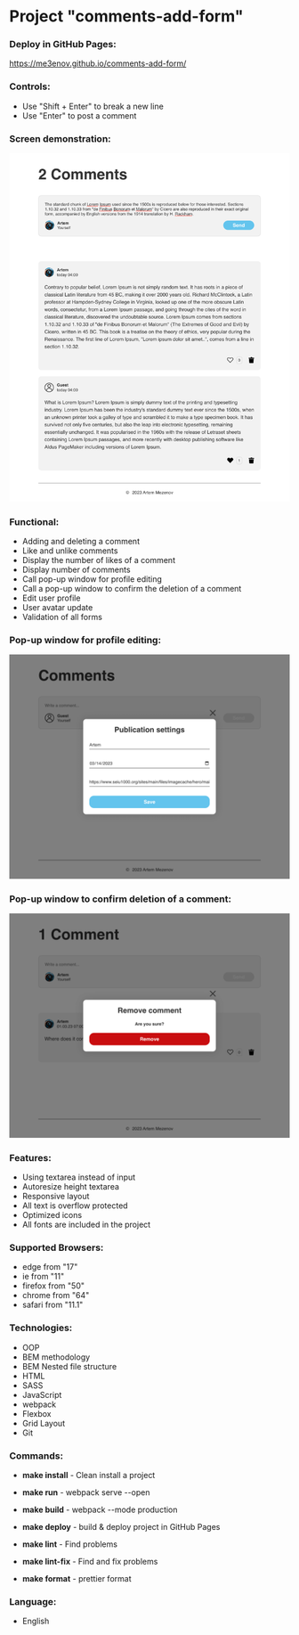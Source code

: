 # Project "comments-add-form"

### Deploy in GitHub Pages:

https://me3enov.github.io/comments-add-form/

### Controls:
- Use "Shift + Enter" to break a new line
- Use "Enter" to post a comment

### Screen demonstration:

![main page](./screens/main.png)

### Functional:

- Adding and deleting a comment
- Like and unlike comments
- Display the number of likes of a comment
- Display number of comments
- Call pop-up window for profile editing
- Call a pop-up window to confirm the deletion of a comment
- Edit user profile
- User avatar update
- Validation of all forms

### Pop-up window for profile editing:

![popup edit](./screens/edit-popup.png)

### Pop-up window to confirm deletion of a comment:

![popup confirm](./screens/confirm-popup.png)

### Features:
- Using textarea instead of input
- Autoresize height textarea
- Responsive layout
- All text is overflow protected
- Optimized icons
- All fonts are included in the project

### Supported Browsers:

- edge from "17"
- ie from "11"
- firefox from "50"
- chrome from "64"
- safari from "11.1"

### Technologies:

- OOP
- BEM methodology
- BEM Nested file structure
- HTML
- SASS
- JavaScript
- webpack
- Flexbox
- Grid Layout
- Git

### Commands:
- **make install** - Clean install a project

- **make run** - webpack serve --open

- **make build** - webpack --mode production

- **make deploy** - build & deploy project in GitHub Pages

- **make lint** - Find problems

- **make lint-fix** - Find and fix problems

- **make format** - prettier format

### Language:

- English
